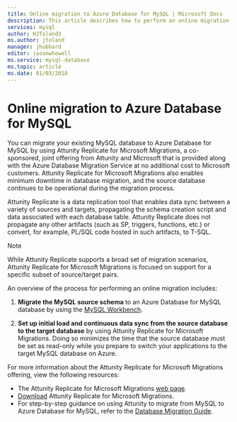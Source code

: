 ```yaml
---
title: Online migration to Azure Database for MySQL | Microsoft Docs
description: This article describes how to perform an online migration of a MySQL database to Azure Database for MySQL and how to set up initial load and continuous data sync from the source database to the target database by using Attunity Replicate for Microsoft Migrations.
services: mysql
author: HJToland3
ms.author: jtoland
manager: jhubbard
editor: jasonwhowell
ms.service: mysql-database
ms.topic: article
ms.date: 01/03/2018
---
```


# Online migration to Azure Database for MySQL
You can migrate your existing MySQL database to Azure Database for MySQL by using Attunity Replicate for Microsoft Migrations, a co-sponsored, joint offering from Attunity and Microsoft that is provided along with the Azure Database Migration Service at no additional cost to Microsoft customers. Attunity Replicate for Microsoft Migrations also enables minimum downtime in database migration, and the source database continues to be operational during the migration process.

Attunity Replicate is a data replication tool that enables data sync between a variety of sources and targets, propagating the schema creation script and data associated with each database table. Attunity Replicate does not propagate any other artifacts (such as SP, triggers, functions, etc.) or convert, for example, PL/SQL code hosted in such artifacts, to T-SQL.

> [!NOTE]
> While Attunity Replicate supports a broad set of migration scenarios, Attunity Replicate for Microsoft Migrations is focused on support for a specific subset of source/target pairs.

An overview of the process for performing an online migration includes:

1. **Migrate the MySQL source schema** to an Azure Database for MySQL database by using the [MySQL Workbench](https://www.mysql.com/products/workbench/).

2. **Set up initial load and continuous data sync from the source database to the target database** by using Attunity Replicate for Microsoft Migrations. Doing so minimizes the time that the source database must be set as read-only while you prepare to switch your applications to the target MySQL database on Azure.

For more information about the Attunity Replicate for Microsoft Migrations offering, view the following resources:
 - The Attunity Replicate for Microsoft Migrations [web page](https://aka.ms/attunity-replicate).
 - [Download](http://discover.attunity.com/download-replicate-microsoft-lp6657.html) Attunity Replicate for Microsoft Migrations.
 - For step-by-step guidance on using Attunity to migrate from MySQL to Azure Database for MySQL, refer to the [Database Migration Guide](https://datamigration.microsoft.com/scenario/mysql-to-azuremysql).